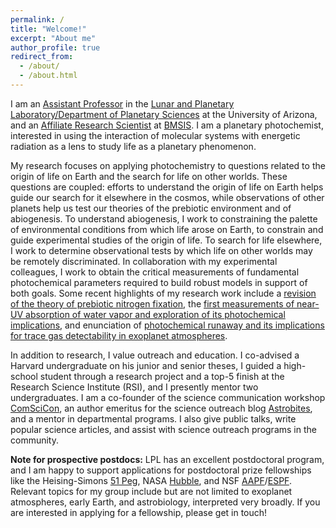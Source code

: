 ```yaml
---
permalink: /
title: "Welcome!"
excerpt: "About me"
author_profile: true
redirect_from: 
  - /about/
  - /about.html
---
```

I am an [Assistant Professor](https://www.lpl.arizona.edu/faculty/sukrit-ranjan) in the [Lunar and Planetary Laboratory/Department of Planetary Sciences](https://www.lpl.arizona.edu/) at the University of Arizona, and an [Affiliate Research Scientist](https://www.bmsis.org/affiliate/sukrit-ranjan/) at [BMSIS](https://www.bmsis.org/). I am a planetary photochemist, interested in using the interaction of molecular systems with energetic radiation as a lens to study life as a planetary phenomenon.

My research focuses on applying photochemistry to questions related to the origin of life on Earth and the search for life on other worlds. These questions are coupled: efforts to understand the origin of life on Earth helps guide our search for it elsewhere in the cosmos, while observations of other planets help us test our theories of the prebiotic environment and of abiogenesis. To understand abiogenesis, I work to constraining the palette of environmental conditions from which life arose on Earth, to constrain and guide experimental studies of the origin of life. To search for life elsewhere, I work to determine observational tests by which life on other worlds may be remotely discriminated. In collaboration with my experimental colleagues, I work to obtain the critical measurements of fundamental photochemical parameters required to build robust models in support of both goals. Some recent highlights of my research work include a [revision of the theory of prebiotic nitrogen fixation](https://agupubs.onlinelibrary.wiley.com/doi/full/10.1029/2018GC008082), the [first measurements of near-UV absorption of water vapor and exploration of its photochemical implications](https://iopscience.iop.org/article/10.3847/1538-4357/ab9363/pdf), and enunciation of [photochemical runaway and its implications for trace gas detectability in exoplanet atmospheres](https://iopscience.iop.org/article/10.3847/1538-4357/ac5749/meta).

In addition to research, I value outreach and education. I co-advised a Harvard undergraduate on his junior and senior theses, I guided a high-school student through a research project and a top-5 finish at the Research Science Institute (RSI), and I presently mentor two undergraduates. I am a co-founder of the science communication workshop [ComSciCon](http://comscicon.com/), an author emeritus for the science outreach blog [Astrobites](http://astrobites.org/author/sukrit/), and a mentor in departmental programs. I also give public talks, write popular science articles, and assist with science outreach programs in the community.

**Note for prospective postdocs:** LPL has an excellent postdoctoral program, and I am happy to support applications for postdoctoral prize fellowships like the Heising-Simons [51 Peg](https://www.hsfoundation.org/programs/science/51-pegasi-b-fellowship/), NASA [Hubble](https://www.stsci.edu/stsci-research/fellowships/nasa-hubble-fellowship-program), and NSF [AAPF](https://new.nsf.gov/funding/opportunities/nsf-astronomy-astrophysics-postdoctoral)/[ESPF](https://www.nsf.gov/pubs/2022/nsf22625/nsf22625.htm). Relevant topics for my group include but are not limited to exoplanet atmospheres, early Earth, and astrobiology, interpreted very broadly. If you are interested in applying for a fellowship, please get in touch!

